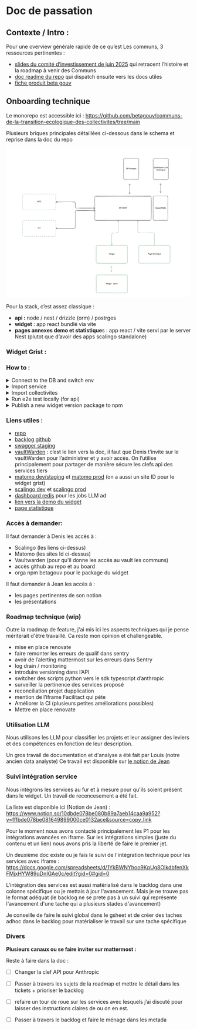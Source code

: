 # Doc de passation

## Contexte / Intro :

Pour une overview générale rapide de ce qu’est Les communs, 3 ressources pertinentes :

- [slides du comité d’investissement de juin 2025](https://docs.google.com/presentation/d/1WFPPXCrX-OJswVqj3dFu_2OlhYHjX2Lnidyl4wXok-8/edit?slide=id.g33d28688783_0_1490#slide=id.g33d28688783_0_1490) qui retracent l’histoire et la roadmap à venir des Communs
- [doc readme du repo](https://github.com/betagouv/communs-de-la-transition-ecologique-des-collectivites/blob/main/README.md) qui dispatch ensuite vers les docs utiles
- [fiche produit beta gouv](https://beta.gouv.fr/startups/communs-de-la-transition-ecologique-des-collectivites.html)


## Onboarding technique

Le monorepo est accessible ici : https://github.com/betagouv/communs-de-la-transition-ecologique-des-collectivites/tree/main

Plusieurs briques principales détaillées ci-dessous dans le schema et reprise dans la doc du repo

![image.png](archi-macro.png)

Pour la stack, c’est assez classique :

- **api :** node / nest / drizzle (orm) / postrges
- **widget** : app react bundlé via vite
- **pages annexes demo et statistique**s : app react / vite servi par le server Nest (plutot que d’avoir des apps scalingo standalone)

### **Widget Grist :**

### **How to :**

<details>
<summary>Connect to the DB and switch env</summary>  
With the DB on scalingo it is not reachable from the internet and you need to use a tunnel.

1. connect through SSH to [scalingo console](https://doc.scalingo.com/platform/cli/start)
2. open a tunnel

   ```bash
   #DATABASE_URL is not a variable it needs to stay as is
   scalingo --app les-communs-transition-ecologique-api-staging db-tunnel DATABASE_URL
   ``

3. modifier l’url de la BD dans vos .env pour se connecter à l’IP du tunnel ()

    ````bash
    # this is not the url you need to use, it is an example, you need to take the url from scalingo and replace the part after
    # the @ to match the tunnel IP
    # sslmode=no-verify at the end my be needed depending on your sql ui client. It is needed for drizzle studio 
    DATABASE_URL="postgres://les_communs_204:password@127.0.0.1:10000/les_communs_204?sslmode=no-verify"
    ```

In the script in package.json, based on the `NODE_ENV` var, it will take either the `.env.production` or the `.env.staging` or the `.env.development` as a fallback
</details>


<details>
<summary>Import service</summary>  

  Le widget affiche les services qui matchent le contexte d’un projet. Donc il nous faut des services 🙂 A terme il y aura une interface admin ou les services rentreront eux-même leur données. Pour le moment on a fait ca avec Jean via un [gsheet](https://docs.google.com/spreadsheets/d/1Vmcq_s_799Bj8QP56Q3BzajHtZsk78Z8Lhg4gtmwGrg/edit?gid=33371786#gid=33371786). Il y a 2 onglets à exporter dans des fichiers csv différents.

  Ces fichiers sont référencés sous : `services-context-import.csv` et `services-import.csv`

  Il faut donc :

1. les exporter du ghseet quand il ya des mises à jours et les overrider dans le projet
2. lancer le script `seed:services:dev`  en choissisant le bon environnement via `NODE_ENV` (ne pas oublier le tunnel si pas en local)
</details>


<details>
<summary>Import collectivites</summary>  

Les collectivités sont un maillon essentiel dans les infos d’un projet. On s’appuie sur geo api pour avoir cette donnée en base de manière intègre.

Nous avons un script qui permet d’importer les (surtout utile quand on wipe la base de donnée en locale si besoin) `seed:communes-and-epci:dev` A changer NODE_ENV en fonction de l’env targetté

Le script est censé être résilient sur les updates annuelles (certaines infos peuvent changer d’une année à l’autre)

</details>

<details>
<summary>Run e2e test locally (for api)</summary>  

Les tests e2e de l’api ont besoin de python pour s’executer. (nous avons un script python pour gérer l’appel au LLM Anthropic) Il faut donc avoir python d’installer dans son env de travail. Personelement j’utilisais [un environnement virtuel](https://www.w3schools.com/python/python_virtualenv.asp).  Le fait d’utiliser du python est de la dette technique car nous avons importé directement le code que Louis avait produit dans ces analyses de data. Il conviendrait de changer ce bout de code pour du typescript surtout que les SDK node/Typescript des différents LLM sont tous dispos
</details>

<details>
<summary>Publish a new widget version package to npm</summary>  

Simplement suivre la [procédure documentée dans le readme du widget](widget/README.md#publishing)
</details>

### **Liens utiles :**

- [repo](https://github.com/betagouv/communs-de-la-transition-ecologique-des-collectivites/tree/main)
- [backlog github](https://github.com/orgs/betagouv/projects/129/views/1)
- [swagger staging](https://les-communs-transition-ecologique-api-staging.osc-fr1.scalingo.io/api)
- [vaultWarden](https://doc.incubateur.net/communaute/les-outils-de-la-communaute/autres-services/vaultwarden) : c’est le lien vers la doc, il faut que Denis t’invite sur le vaultWarden pour l’administrer et y avoir accès. On l’utilise principalement pour partager de manière sécure les clefs api des services tiers
- [matomo dev/staging](https://stats.beta.gouv.fr/index.php?module=CoreHome&action=index&idSite=201&period=day&date=yesterday#?period=day&date=2025-05-26&idSite=201&category=Dashboard_Dashboard&subcategory=1) et [matomo prod](https://stats.beta.gouv.fr/index.php?module=CoreHome&action=index&idSite=217&period=day&date=yesterday#?period=day&date=2025-05-26&idSite=217&category=Dashboard_Dashboard&subcategory=1) (on a aussi un site ID pour le widget grist)
- [scalingo dev](https://dashboard.scalingo.com/apps/osc-fr1/les-communs-transition-ecologique-api-staging) et [scalingo prod](https://dashboard.scalingo.com/apps/osc-fr1/les-communs-transition-ecologique-api-prod)
- [dashboard redis](https://les-communs-transition-ecologique-api-prod.osc-fr1.scalingo.io/queues/queue/project-qualification?status=active)  pour les jobs LLM ad
- [lien vers la demo du widget](https://les-communs-transition-ecologique-api-staging.osc-fr1.scalingo.io/sandbox/)
- [page statistique](https://les-communs-transition-ecologique-api-staging.osc-fr1.scalingo.io/statistics/)

### **Accès à demander:**
Il faut demander à Denis les accès à : 
- Scalingo (les liens ci-dessus)
- Matomo (les sites Id ci-dessus)
- Vaultwarden (pour qu'il donne les accès au vault les communs)
- accès github au repo et au board
- orga npm betagouv pour le package du widget

Il faut demander à Jean les accès à :
- les pages pertinentes de son notion 
- les présentations 


### Roadmap technique (wip)

Outre la roadmap de feature, j'ai mis ici les aspects techniques qui je pense mériterait d'être travaillé. Ca reste mon opinion et challengeable.
- mise en place renovate
- faire remonter les erreurs de qualif dans sentry
- avoir de l’alerting mattermost sur les erreurs dans Sentry
- log drain / monitoring
- introduire versioning dans l’API
- switcher des scripts python vers le sdk typescript d’anthropic
- surveiller la pertinence des services proposé
- reconciliation projet dupplication
- mention de l’iframe Facilitact qui pète
- Améliorer la CI (plusieurs petites améliorations possibles)
- Mettre en place renovate

### Utilisation LLM 

Nous utilisons les LLM pour classifier les projets et leur assigner des leviers et des compétences en fonction de leur description. 

Un gros travail de documentation et d'analyse a été fait par Louis (notre ancien data analyste) Ce travail est disponible sur [le notion de Jean](https://www.notion.so/13ebde078be0805e9669ee108021b8b4?v=65885a228f6142eab388eb91d41fc188) 

### Suivi intégration service

Nous intégrons les services au fur et à mesure pour qu'ils soient présent dans le widget. Un travail de recencesement a été fait.  

La liste est disponible ici (Notion de Jean) : https://www.notion.so/10dbde078be080b89a7aeb14caa9a952?v=fffbde078be081649899000ce0132ace&source=copy_link

Pour le moment nous avons contacté principalement les P1 pour les intégrations avancées en iframe. Sur les intégrations simples (juste du contenu et un lien) nous avons pris la liberté de faire le premier jet.

Un deuxième doc existe ou je fais le suivi de l'intégration technique pour les services avec iframe : https://docs.google.com/spreadsheets/d/1YkBWNYhoo9KpUg8OIkdbfenXkFMjxHYW89qDnIGAe0c/edit?gid=0#gid=0

L'intégration des services est aussi matérialisé dans le backlog dans une colonne spécifique ou je mettais à jour l'avancement. Mais je ne trouve pas le format adéquat (le backlog ne se prete pas à un suivi qui représente l'avancement d'une tache qui a plusieurs stades d'avancement)

Je conseille de faire le suivi global dans le gsheet et de créer des taches adhoc dans le backlog pour matérialiser le travail sur une tache spécifique

### Divers

**Plusieurs canaux ou se faire inviter sur mattermost :**


Reste à faire dans la doc :

- [ ]  Changer la clef API pour Anthropic
- [ ]  Passer à travers les sujets de la roadmap et mettre le détail dans les tickets + prioriser le backlog
- [ ]  refaire un tour de roue sur les services avec lesquels j’ai discuté pour laisser des instructions claires de ou on en est.
- [ ]  Passer à travers le backlog et faire le ménage dans les metada


